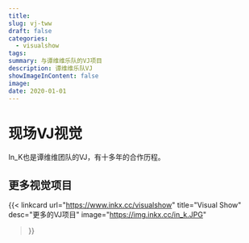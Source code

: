 ```yaml
---
title:
slug: vj-tww
draft: false
categories:
  - visualshow
tags:
summary: 与谭维维乐队的VJ项目
description: 谭维维乐队VJ
showImageInContent: false
image:
date: 2020-01-01
---
```


# 现场VJ视觉


In_K也是谭维维团队的VJ，有十多年的合作历程。







## 更多视觉项目

{{< linkcard 
  url="https://www.inkx.cc/visualshow" 
  title="Visual Show" 
  desc="更多的VJ项目" 
  image="https://img.inkx.cc/in_k.JPG" 
>}}



